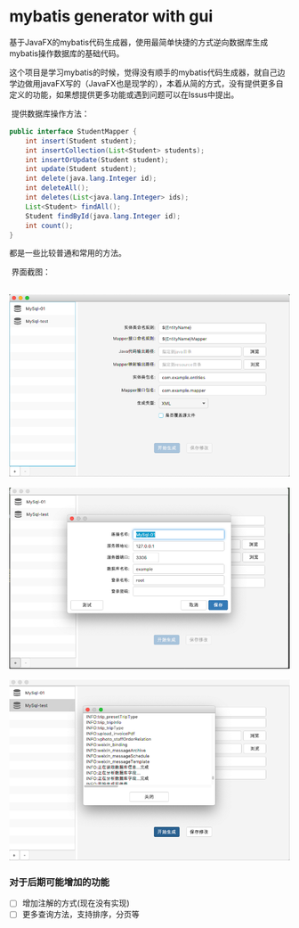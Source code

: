 # mybatis generator with gui

​	基于JavaFX的mybatis代码生成器，使用最简单快捷的方式逆向数据库生成mybatis操作数据库的基础代码。

​	这个项目是学习mybatis的时候，觉得没有顺手的mybatis代码生成器，就自己边学边做用javaFX写的（JavaFX也是现学的），本着从简的方式，没有提供更多自定义的功能，如果想提供更多功能或遇到问题可以在Issus中提出。

​	提供数据库操作方法：

```java
public interface StudentMapper {
    int insert(Student student);
    int insertCollection(List<Student> students);
    int insertOrUpdate(Student student);
    int update(Student student);
    int delete(java.lang.Integer id);
    int deleteAll();
    int deletes(List<java.lang.Integer> ids);
    List<Student> findAll();
    Student findById(java.lang.Integer id);
    int count();
}
```

都是一些比较普通和常用的方法。

​	界面截图：

​	![image](https://raw.githubusercontent.com/xsi640/mybatis-generator-with-gui/master/screenshot/01.png)
​    ![image](https://raw.githubusercontent.com/xsi640/mybatis-generator-with-gui/master/screenshot/02.png)
​    ![image](https://raw.githubusercontent.com/xsi640/mybatis-generator-with-gui/master/screenshot/03.png)



### 对于后期可能增加的功能

- [ ] 增加注解的方式(现在没有实现)
- [ ] 更多查询方法，支持排序，分页等